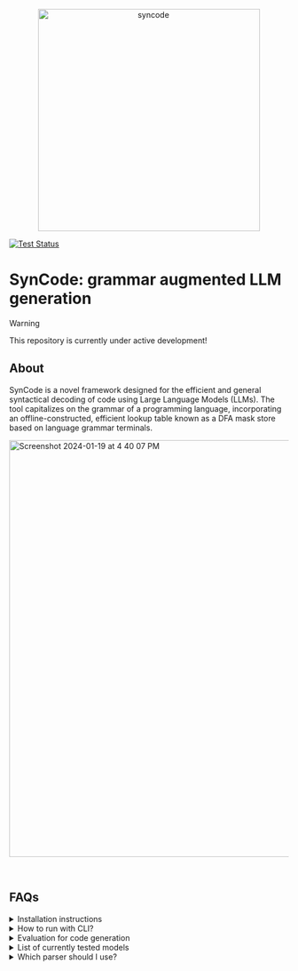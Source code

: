 


<p align="center">
  <img width="400" alt="syncode" src="https://github.com/shubhamugare/syncode/assets/14147610/99c30a9d-b5f5-49ab-9295-33738fde1de2" />
</p>

[![Test Status][test-img]][tests]

# SynCode: grammar augmented LLM generation


> [!WARNING]  
> This repository is currently under active development!

## About
SynCode is a novel framework designed for the efficient and general syntactical decoding of code using Large Language Models (LLMs). The tool capitalizes on the grammar of a programming language, incorporating an offline-constructed, efficient lookup table known as a DFA mask store based on language grammar terminals.

<img width="750" alt="Screenshot 2024-01-19 at 4 40 07 PM" src="https://github.com/shubhamugare/llm-cfg/assets/14147610/9298791e-c92d-4c86-81cc-7523517def3d">

&nbsp;

## FAQs

<details><summary> Installation instructions </summary>
<p>

Check out and install mxeval:
```
git clone https://github.com/amazon-science/mxeval.git
pip install -e mxeval
```

Set the directories for cache by exporting the following environment variables. Add the following lines to your .bashrc or .zshrc file:
```
export HF_CACHE="path_to_hf_cache"
export SYNCODE_CACHE="path_to_syncode_cache"
```
If these environment variables are not set, the tool will use the default cache directories.

</p>
</details>


<details><summary> How to run with CLI? </summary>
<p>

To run the tool, use the following command:
```
python3 syncode/infer.py
    --mode [original, grammar_mask]
    --model [model_name]
    --quantize [True, False]
    --gpu [0, 1, 2, 3]
    --num_samples [num_samples]
    --dataset [mbxp, humaneval, mathqa-x, input]
    --new_mask_store [True, False]
    --few_shot [True, False]
    --num_examples [num_examples]
    --parse_prompt [True, False]
    --dev_mode [True, False]
    --log_level [0, 1, 2]
```

### Inference Options:

- `mode` (str, optional): Mode for inference. Defaults to "original". "grammar_mask" is the mode that enables our tool.
  
- `model` (str): Model ID for Hugging Face model hub or model name if stored locally.
  
- `quantize` (bool, optional): Quantize model. Defaults to True.
  
- `gpu` (int, optional): GPU number. Defaults to 1.
  
- `num_samples` (int, optional): Number of samples. Defaults to 1.
  
- `dataset` (str, optional): Dataset. Defaults to "input". "input" indicates that the user can provide input in CLI. 
  
- `new_mask_store` (bool, optional): Forces to use a new mask store otherwise use a cached mask store if available. Defaults to False.
  
- `few_shot` (bool, optional): Run few-shot prompting. Defaults to False.
  
- `num_fs_examples` (int, optional): Number of examples for few shot prompting. Defaults to -1.
  
- `parse_prompt` (bool, optional): If False we parse (only output) instead of (prompt+output). Defaults to True. 
  
- `dev_mode` (bool, optional): Development mode where we do not fail silently with parser errors. Defaults to False.
  
- `log_level` 0 for no logs, 1 for minimal logs, 2 for all logs including time. Defaults to 2.

</p>
</details>

<details><summary> Evaluation for code generation </summary>
<p>

The generation results are stored in a JSON file in the "results" directory. To evaluate the result of generation, use the following command:
```
python3 syncode/evaluation.py path_to_json_file
```
</p>
</details>

<details><summary> List of currently tested models </summary>
<p>


```
Llama models: "Llama-7b", "CodeLlama-7b", "CodeLlama-7b-Python", "Llama-13b"
CodeGen models: "Salesforce/codegen-350M-multi", "Salesforce/codegen2-1b"
Bigcode models: "bigcode/starcoderbase-1b", "bigcode/santacoder" (1.1b WIP)
WizardLM models: "WizardLM/WizardCoder-1B-V1.0"
```
</p>
</details>


<details><summary> Which parser should I use? </summary>
<p>
  
For parser selection, we offer the choice between LR(1) and LALR(1) parsers, specified by setting the parser argument to either 'lr' or 'lalr', respectively. We recommend utilizing the LR(1) parser due to its faster inference time. While constructing an LR(1) parser may require a slightly longer initial setup, we cache the parser for subsequent uses, mitigating this overhead.
</p>
</details>

[test-img]: https://github.com/shubhamugare/llm-cfg/actions/workflows/run_tests.yml/badge.svg
[tests]: https://github.com/shubhamugare/llm-cfg/actions/workflows/run_tests.yml
